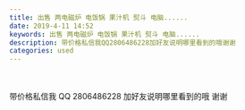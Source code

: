 ```yaml
---
title: 出售 两电磁炉 电饭锅 果汁机 熨斗 电脑......
date: 2019-4-11 14:52
keywords: 出售 两电磁炉 电饭锅 果汁机 熨斗 电脑......
description: 带价格私信我QQ2806486228加好友说明哪里看到的哦谢谢
categories: used
---
```

<td class="t_f" id="postmessage_3462133">

<br/>
<br/>
带价格私信我 QQ 2806486228 加好友说明哪里看到的哦 谢谢<br/>
<img alt="" border="0" class="zoom" data-cf-modified-67c29ed940cc7f386d98b659-="" file="http://www.flw.ph/data/appbyme/upload/image/201904/11/awTeWIklscgw.jpg" id="aimg_yuPYy" lazyloadthumb="1" onclick="" onmouseover="" src="http://www.flw.ph/data/appbyme/upload/image/201904/11/awTeWIklscgw.jpg"/><br/>
<br/>
<img alt="" border="0" class="zoom" data-cf-modified-67c29ed940cc7f386d98b659-="" file="http://www.flw.ph/data/appbyme/upload/image/201904/11/1lNNuwj8c9zI.jpg" id="aimg_tGdfR" lazyloadthumb="1" onclick="" onmouseover="" src="http://www.flw.ph/data/appbyme/upload/image/201904/11/1lNNuwj8c9zI.jpg"/><br/>
<br/>
<img alt="" border="0" class="zoom" data-cf-modified-67c29ed940cc7f386d98b659-="" file="http://www.flw.ph/data/appbyme/upload/image/201904/11/rAHZUOlx7O8K.jpg" id="aimg_uV8Z0" lazyloadthumb="1" onclick="" onmouseover="" src="http://www.flw.ph/data/appbyme/upload/image/201904/11/rAHZUOlx7O8K.jpg"/><br/>
<br/>
<img alt="" border="0" class="zoom" data-cf-modified-67c29ed940cc7f386d98b659-="" file="http://www.flw.ph/data/appbyme/upload/image/201904/11/uuPFhPaOvdnl.jpg" id="aimg_yB1V5" lazyloadthumb="1" onclick="" onmouseover="" src="http://www.flw.ph/data/appbyme/upload/image/201904/11/uuPFhPaOvdnl.jpg"/><br/>
<br/>
<img alt="" border="0" class="zoom" data-cf-modified-67c29ed940cc7f386d98b659-="" file="http://www.flw.ph/data/appbyme/upload/image/201904/11/M1Sf6E9Vbu6Y.jpg" id="aimg_kD66w" lazyloadthumb="1" onclick="" onmouseover="" src="http://www.flw.ph/data/appbyme/upload/image/201904/11/M1Sf6E9Vbu6Y.jpg"/><br/>
<br/>
<img alt="" border="0" class="zoom" data-cf-modified-67c29ed940cc7f386d98b659-="" file="http://www.flw.ph/data/appbyme/upload/image/201904/11/A7nXAnMBDLLj.jpg" id="aimg_kw667" lazyloadthumb="1" onclick="" onmouseover="" src="http://www.flw.ph/data/appbyme/upload/image/201904/11/A7nXAnMBDLLj.jpg"/><br/>
<br/>
<img alt="" border="0" class="zoom" data-cf-modified-67c29ed940cc7f386d98b659-="" file="http://www.flw.ph/data/appbyme/upload/image/201904/11/NjLpRXZGNrKb.jpg" id="aimg_UP759" lazyloadthumb="1" onclick="" onmouseover="" src="http://www.flw.ph/data/appbyme/upload/image/201904/11/NjLpRXZGNrKb.jpg"/><br/>
<br/>
</td>
